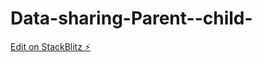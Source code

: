 # Data-sharing-Parent--child-

[Edit on StackBlitz ⚡️](https://stackblitz.com/edit/angular-ivy-uarje3)
